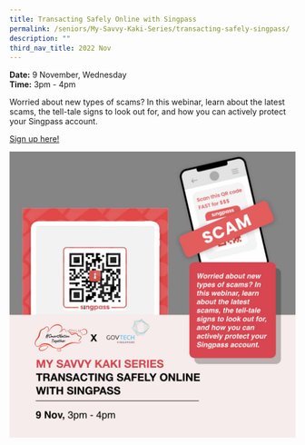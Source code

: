 ```yaml
---
title: Transacting Safely Online with Singpass
permalink: /seniors/My-Savvy-Kaki-Series/transacting-safely-singpass/
description: ""
third_nav_title: 2022 Nov
---
```


**Date:** 9 November, Wednesday
<br> **Time:** 3pm - 4pm

Worried about new types of scams? In this webinar, learn about the latest scams, the tell-tale signs to look out for, and how you can actively protect your Singpass account.

[Sign up here!](https://go.gov.sg/seniors-singpassurl-nov22)

![free webinar on how to transact safely online with singpass for seniors](/images/Nov%202022/Singpass_Seniors_9%20Nov.jpeg)